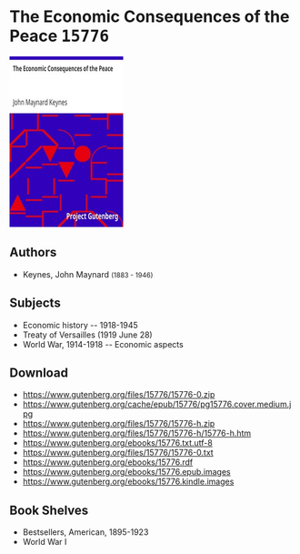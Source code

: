 # The Economic Consequences of the Peace <kbd>15776</kbd>

![](./cover.medium.jpg "")

## Authors


 - Keynes, John Maynard <small>(1883 - 1946)</small>

## Subjects


 - Economic history -- 1918-1945
 - Treaty of Versailles (1919 June 28)
 - World War, 1914-1918 -- Economic aspects

## Download


 - https://www.gutenberg.org/files/15776/15776-0.zip
 - https://www.gutenberg.org/cache/epub/15776/pg15776.cover.medium.jpg
 - https://www.gutenberg.org/files/15776/15776-h.zip
 - https://www.gutenberg.org/files/15776/15776-h/15776-h.htm
 - https://www.gutenberg.org/ebooks/15776.txt.utf-8
 - https://www.gutenberg.org/files/15776/15776-0.txt
 - https://www.gutenberg.org/ebooks/15776.rdf
 - https://www.gutenberg.org/ebooks/15776.epub.images
 - https://www.gutenberg.org/ebooks/15776.kindle.images

## Book Shelves


 - Bestsellers, American, 1895-1923
 - World War I
